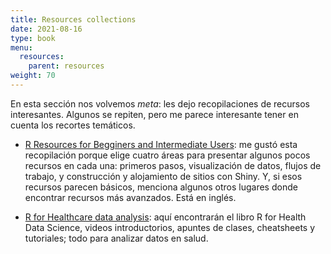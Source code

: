 ```yaml
---
title: Resources collections
date: 2021-08-16
type: book
menu:
  resources:
    parent: resources
weight: 70
---
```


En esta sección nos volvemos <i>meta</i>: les dejo recopilaciones de recursos interesantes. Algunos se repiten, pero me parece interesante tener en cuenta los recortes temáticos.

-   [R Resources for Begginers and Intermediate Users](https://martindevaux.com/2021/01/r_resources_beginners_intermediate/): me gustó esta recopilación porque elige cuatro áreas para presentar algunos pocos recursos en cada una: primeros pasos, visualización de datos, flujos de trabajo, y construcción y alojamiento de sitios con Shiny. Y, si esos recursos parecen básicos, menciona algunos otros lugares donde encontrar recursos más avanzados. Está en inglés.

-   [R for Healthcare data analysis](https://healthyr.surgicalinformatics.org/resources.html#resources): aquí encontrarán el libro R for Health Data Science, videos introductorios, apuntes de clases, cheatsheets y tutoriales; todo para analizar datos en salud.